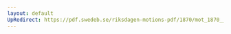 ```yaml
---
layout: default
UpRedirect: https://pdf.swedeb.se/riksdagen-motions-pdf/1870/mot_1870__ak__00017/mot_1870__ak__00017_002.pdf
---
```

